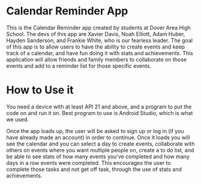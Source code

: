 # Calendar Reminder App
This is the Calendar Reminder app created by students at Dover Area High School. The devs of this app are Xavier Davis, Noah Elliott, Adam Huber, Hayden Sanderson, and Frankie White, who is our fearless leader. The goal of this app is to allow users to have the ability to create events and keep track of a calendar, and have fun doing it with stats and achievements. This application will allow friends and family members to collaborate on those events and add to a reminder list for those specific events.
# How to Use it
You need a device with at least API 21 and above, and a program to put the code on and run it on. Best program to use is Android Studio, which is what we used. 

Once the app loads up, the user will be asked to sign up or log in (if you have already made an account) in order to continue. Once it loads you will see the calendar and you can select a day to create events, collaborate with others on events where you want multiple people on, create a to do list, and be able to see stats of how many events you've completed and how many days in a row events were completed. This encourages the user to complete those tasks and not get off task, through the use of stats and achievements. 
